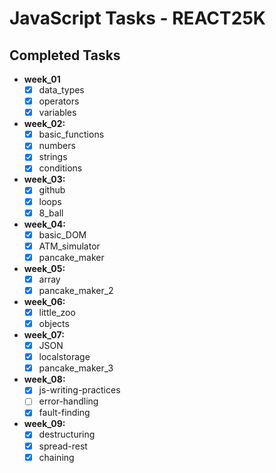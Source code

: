 # JavaScript Tasks - REACT25K

## Completed Tasks

- **week_01**
  - [x] data_types
  - [x] operators
  - [x] variables
- **week_02:**
  - [x] basic_functions
  - [x] numbers
  - [x] strings
  - [x] conditions
- **week_03:**
  - [x] github
  - [x] loops
  - [x] 8_ball
- **week_04:**
  - [x] basic_DOM
  - [x] ATM_simulator
  - [x] pancake_maker
- **week_05:**
  - [x] array
  - [x] pancake_maker_2
- **week_06:**
  - [x] little_zoo
  - [x] objects
- **week_07:**
  - [x] JSON
  - [x] localstorage
  - [x] pancake_maker_3
- **week_08:**
  - [x] js-writing-practices
  - [ ] error-handling
  - [x] fault-finding
- **week_09:**
  - [x] destructuring
  - [x] spread-rest
  - [x] chaining
